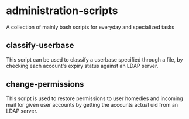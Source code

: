 # administration-scripts
A collection of mainly bash scripts for everyday and specialized tasks

## classify-userbase
This script can be used to classify a userbase specified through a file, by checking each account's expiry status against an LDAP server.

## change-permissions
This script is used to restore permissions to user homedies and incoming mail for given user accounts by getting the accounts actual uid from an LDAP server.